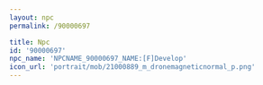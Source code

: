 ```yaml
---
layout: npc
permalink: /90000697

title: Npc
id: '90000697'
npc_name: 'NPCNAME_90000697_NAME:[F]Develop'
icon_url: 'portrait/mob/21000889_m_dronemagneticnormal_p.png'
---
```

